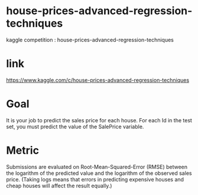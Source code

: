 # house-prices-advanced-regression-techniques
kaggle competition : house-prices-advanced-regression-techniques 
# link
https://www.kaggle.com/c/house-prices-advanced-regression-techniques


# Goal
It is your job to predict the sales price for each house. For each Id in the test set, you must predict the value of the SalePrice variable. 

# Metric
Submissions are evaluated on Root-Mean-Squared-Error (RMSE) between the logarithm of the predicted value and the logarithm of the observed sales price. (Taking logs means that errors in predicting expensive houses and cheap houses will affect the result equally.)
